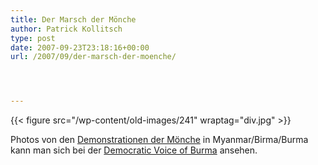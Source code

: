 ```yaml
---
title: Der Marsch der Mönche
author: Patrick Kollitsch
type: post
date: 2007-09-23T23:18:16+00:00
url: /2007/09/der-marsch-der-moenche/




---
```

{{< figure src="/wp-content/old-images/241" wraptag="div.jpg" >}}

Photos von den <a href="1393">Demonstrationen der Mönche</a> in Myanmar/Birma/Burma kann man sich bei der [Democratic Voice of Burma][1] ansehen.

 [1]: http://english.dvb.no/photo1.php